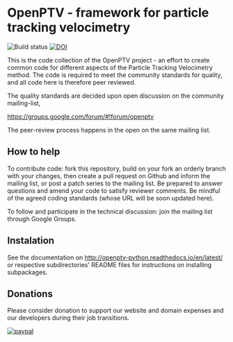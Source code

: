 <!--- 
[![gitcheese.com](https://api.gitcheese.com/v1/projects/055c2faf-6c1e-4f01-9cd3-15a2e005f8fc/badges)](https://www.gitcheese.com/app/#/projects/055c2faf-6c1e-4f01-9cd3-15a2e005f8fc/pledges/create)
-->



OpenPTV - framework for particle tracking velocimetry
=====================================================

![Build status](https://github.com/openptv/openptv/actions/workflows/main.yml/badge.svg)
 [![DOI](https://zenodo.org/badge/6985516.svg)](https://zenodo.org/badge/latestdoi/6985516)



This is the code collection of the OpenPTV project - an effort to create
common code for different aspects of the Particle Tracking Velocimetry
method. The code is required to meet the community standards for quality, and
all code here is therefore peer reviewed.

The quality standards are decided upon open discussion on the community 
mailing-list, 
  
  https://groups.google.com/forum/#!forum/openptv

The peer-review process happens in the open on the same mailing list.


How to help
-----------
To contribute code: fork this repository, build on your fork an orderly branch
with your changes, then create a pull request on Github and inform the mailing
list, or post a patch series to the mailing list. Be prepared to answer 
questions and amend your code to satisfy reviewer comments. Be mindful of the
agreed coding standards (whose URL will be soon updated here).

To follow and participate in the technical discussion: join the mailing list
through Google Groups.


Instalation
-----------
See the documentation on <http://openptv-python.readthedocs.io/en/latest/> or respective subdirectories' README files for instructions on installing subpackages.

Donations
---------
Please consider donation to support our website and domain expenses and our developers during their job transitions.

[![paypal](https://www.paypalobjects.com/en_US/i/btn/btn_donateCC_LG.gif)](https://www.paypal.com/cgi-bin/webscr?cmd=_s-xclick&hosted_button_id=RK3FHXTCJDSWL)


